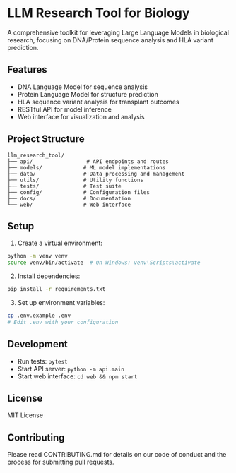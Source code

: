 # LLM Research Tool for Biology

A comprehensive toolkit for leveraging Large Language Models in biological research, focusing on DNA/Protein sequence analysis and HLA variant prediction.

## Features

- DNA Language Model for sequence analysis
- Protein Language Model for structure prediction
- HLA sequence variant analysis for transplant outcomes
- RESTful API for model inference
- Web interface for visualization and analysis

## Project Structure

```
llm_research_tool/
├── api/                 # API endpoints and routes
├── models/             # ML model implementations
├── data/               # Data processing and management
├── utils/              # Utility functions
├── tests/              # Test suite
├── config/             # Configuration files
├── docs/               # Documentation
└── web/                # Web interface
```

## Setup

1. Create a virtual environment:
```bash
python -m venv venv
source venv/bin/activate  # On Windows: venv\Scripts\activate
```

2. Install dependencies:
```bash
pip install -r requirements.txt
```

3. Set up environment variables:
```bash
cp .env.example .env
# Edit .env with your configuration
```

## Development

- Run tests: `pytest`
- Start API server: `python -m api.main`
- Start web interface: `cd web && npm start`

## License

MIT License

## Contributing

Please read CONTRIBUTING.md for details on our code of conduct and the process for submitting pull requests.

